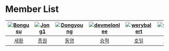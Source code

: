 # Member List

| [![Bongusu](https://avatars.githubusercontent.com/bongsh0112)](https://github.com/bongsh0112) | [![Jong1](https://avatars.githubusercontent.com/donsonioc2010)](https://github.com/donsonioc2010) | [![Dongyoung](https://avatars.githubusercontent.com/dongyoungs)](https://github.com/dongyoungs) | [![devmelonlee](https://avatars.githubusercontent.com/devmelonlee)](https://github.com/devmelonlee) | [![werybalert](https://avatars.githubusercontent.com/werybalert)](https://github.com/werybalert) | [![wooki37](https://avatars.githubusercontent.com/wooki37)](https://github.com/wooki37) |
| :-------------------------------------------------------------------------------------------: | :-----------------------------------------------------------------------------------------------: | :---------------------------------------------------------------------------------------------: | :-------------------------------------------------------------------------------------------------: | :----------------------------------------------------------------------------------------------: | :-------------------------------------------------------------------------------------: |
|                             [세환](https://github.com/bongsh0112)                             |                             [종원](https://github.com/donsonioc2010)                              |                              [동영](https://github.com/dongyoungs)                              |                               [승혁](https://github.com/devmelonlee)                                |                              [호일](https://github.com/werybalert)                               |                           [현욱](https://github.com/wooki37)                            |
